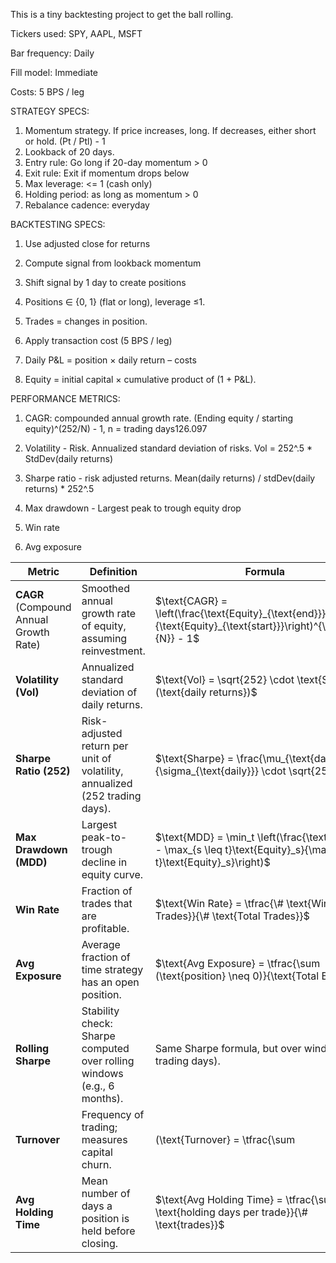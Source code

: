 This is a tiny backtesting project to get the ball rolling.

Tickers used: SPY, AAPL, MSFT

Bar frequency: Daily

Fill model: Immediate

Costs: 5 BPS / leg


STRATEGY SPECS:

1. Momentum strategy. If price increases, long. If decreases, either short or hold. (Pt / Ptl) - 1
2. Lookback of 20 days.
3. Entry rule: Go long if 20-day momentum > 0
4. Exit rule: Exit if momentum drops below 
5. Max leverage: <= 1 (cash only)
6. Holding period: as long as momentum > 0
7. Rebalance cadence: everyday

BACKTESTING SPECS:

1. Use adjusted close for returns

2. Compute signal from lookback momentum

3. Shift signal by 1 day to create positions

4. Positions ∈ {0, 1} (flat or long), leverage ≤1.

5. Trades = changes in position.

6. Apply transaction cost (5 BPS / leg)

7. Daily P&L = position × daily return – costs

8. Equity = initial capital × cumulative product of (1 + P&L).

PERFORMANCE METRICS:

1. CAGR: compounded annual growth rate. (Ending equity / starting equity)^(252/N) - 1, n = trading days126.097

2. Volatility - Risk. Annualized standard deviation of risks. Vol = 252^.5 * StdDev(daily returns)

3. Sharpe ratio - risk adjusted returns. Mean(daily returns) / stdDev(daily returns) * 252^.5

4. Max drawdown - Largest peak to trough equity drop 

5. Win rate

6. Avg exposure 

| **Metric**                             | **Definition**                                                              | **Formula**                                                                                                                |                        |                      |
| -------------------------------------- | --------------------------------------------------------------------------- | -------------------------------------------------------------------------------------------------------------------------- | ---------------------- | -------------------- |
| **CAGR** (Compound Annual Growth Rate) | Smoothed annual growth rate of equity, assuming reinvestment.               | $\text{CAGR} = \left(\frac{\text{Equity}_{\text{end}}}{\text{Equity}_{\text{start}}}\right)^{\tfrac{252}{N}} - 1$          |                        |                      |
| **Volatility (Vol)**                   | Annualized standard deviation of daily returns.                             | $\text{Vol} = \sqrt{252} \cdot \text{StdDev}(\text{daily returns})$                                                        |                        |                      |
| **Sharpe Ratio (252)**                 | Risk-adjusted return per unit of volatility, annualized (252 trading days). | $\text{Sharpe} = \frac{\mu_{\text{daily}}}{\sigma_{\text{daily}}} \cdot \sqrt{252}$                                        |                        |                      |
| **Max Drawdown (MDD)**                 | Largest peak-to-trough decline in equity curve.                             | $\text{MDD} = \min_t \left(\frac{\text{Equity}_t - \max_{s \leq t}\text{Equity}_s}{\max_{s \leq t}\text{Equity}_s}\right)$ |                        |                      |
| **Win Rate**                           | Fraction of trades that are profitable.                                     | $\text{Win Rate} = \tfrac{\# \text{Winning Trades}}{\# \text{Total Trades}}$                                               |                        |                      |
| **Avg Exposure**                       | Average fraction of time strategy has an open position.                     | $\text{Avg Exposure} = \tfrac{\sum (\text{position} \neq 0)}{\text{Total Bars}}$                                           |                        |                      |
| **Rolling Sharpe**                     | Stability check: Sharpe computed over rolling windows (e.g., 6 months).     | Same Sharpe formula, but over window (≈126 trading days).                                                                  |                        |                      |
| **Turnover**                           | Frequency of trading; measures capital churn.                               | (\text{Turnover} = \tfrac{\sum                                                                                             | \Delta \text{Position} | }{\text{# periods}}) |
| **Avg Holding Time**                   | Mean number of days a position is held before closing.                      | $\text{Avg Holding Time} = \tfrac{\sum \text{holding days per trade}}{\# \text{trades}}$                                   |                        |                      |
